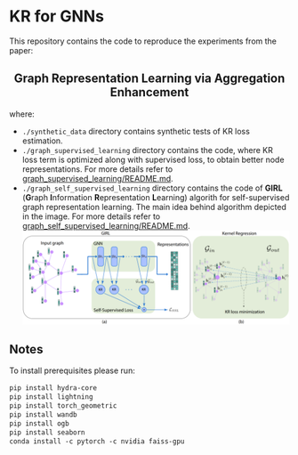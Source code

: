 # KR for GNNs
This repository contains the code to reproduce the experiments from the paper: 
<div align="center">
    <h2>
        <b>
            Graph Representation Learning via Aggregation Enhancement
        </b>
    </h2>
</div>

where:
- `./synthetic_data` directory contains synthetic tests of KR loss estimation.
- `./graph_supervised_learning` directory contains the code, where KR loss term is optimized along with supervised loss,
to obtain better node representations. For more details refer to [graph_supervised_learning/README.md](graph_supervised_learning/README.md).
- `./graph_self_supervised_learning` directory contains the code of **GIRL** (**G**raph **I**nformation **R**epresentation **L**earning) algorith
for self-supervised graph representation learning. The main idea behind algorithm depicted in the image. For more details refer to [graph_self_supervised_learning/README.md](graph_self_supervised_learning/README.md).
![](images/GIRL.png?raw=true)


## Notes

To install prerequisites please run:

```commandline
pip install hydra-core
pip install lightning
pip install torch_geometric
pip install wandb
pip install ogb
pip install seaborn
conda install -c pytorch -c nvidia faiss-gpu
```